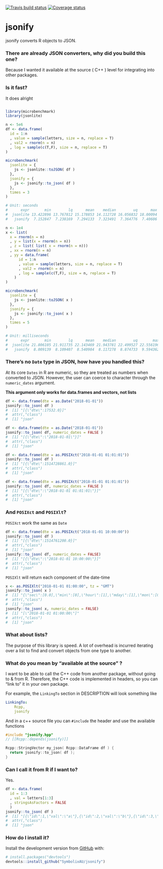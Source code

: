 
[![Travis build
status](https://travis-ci.org/SymbolixAU/jsonify.svg?branch=master)](https://travis-ci.org/SymbolixAU/jsonify)
[![Coverage
status](https://codecov.io/gh/SymbolixAU/jsonify/branch/master/graph/badge.svg)](https://codecov.io/github/SymbolixAU/jsonify?branch=master)

# jsonify

jsonify converts R objects to JSON.

### There are already JSON converters, why did you build this one?

Because I wanted it available at the source ( C++ ) level for
integrating into other packages.

### Is it fast?

It does alright

``` r

library(microbenchmark)
library(jsonlite)

n <- 5e6
df <- data.frame(
  id = 1:n
  , value = sample(letters, size = n, replace = T)
  , val2 = rnorm(n = n)
  , log = sample(c(T,F), size = n, replace = T)
)

microbenchmark(
  jsonlite = {
    js <- jsonlite::toJSON( df )
  },
  jsonify = {
    js <- jsonify::to_json( df )
  },
  times = 3
)

# Unit: seconds
#      expr       min        lq      mean    median        uq      max neval
#  jsonlite 13.422896 13.767812 15.178853 14.112728 16.056832 18.00094     3
#   jsonify  7.152847  7.238169  7.294133  7.323491  7.364776  7.40606     3

n <- 1e4
x <- list(
  x = rnorm(n = n)
  , y = list(x = rnorm(n = n))
  , z = list( list( x = rnorm(n = n)))
  , xx = rnorm(n = n)
  , yy = data.frame(
      id = 1:n
      , value = sample(letters, size = n, replace = T)
      , val2 = rnorm(n = n)
      , log = sample(c(T,F), size = n, replace = T)
    )
)

microbenchmark(
  jsonlite = {
    js <- jsonlite::toJSON( x )
  },
  jsonify = {
    js <- jsonify::to_json( x )
  },
  times = 5
)

# Unit: milliseconds
#      expr       min        lq      mean    median        uq       max neval
#  jsonlite 21.806105 21.911735 22.143469 21.943781 22.499527 22.556196     5
#   jsonify  8.009139  8.109407  8.540984  8.117278  8.874733  9.594362     5
```

### There’s no `Date` type in JSON, how have you handled this?

At its core `Dates` in R are numeric, so they are treated as numbers
when converted to JSON. However, the user can coerce to character
through the `numeric_dates` argument.

**This argument only works for data.frames and vectors, not lists**

``` r
df <- data.frame(dte = as.Date("2018-01-01"))
jsonify::to_json( df )
#  [1] "[{\"dte\":17532.0}]"
#  attr(,"class")
#  [1] "json"

df <- data.frame(dte = as.Date("2018-01-01"))
jsonify::to_json( df, numeric_dates = FALSE )
#  [1] "[{\"dte\":\"2018-01-01\"}]"
#  attr(,"class")
#  [1] "json"

df <- data.frame(dte = as.POSIXct("2018-01-01 01:01:01"))
jsonify::to_json( df )
#  [1] "[{\"dte\":1514728861.0}]"
#  attr(,"class")
#  [1] "json"

df <- data.frame(dte = as.POSIXct("2018-01-01 01:01:01"))
jsonify::to_json( df, numeric_dates = FALSE )
#  [1] "[{\"dte\":\"2018-01-01 01:01:01\"}]"
#  attr(,"class")
#  [1] "json"
```

### And `POSIXct` and `POSIXlt`?

`POSIXct` work the same as `Date`

``` r
df <- data.frame(dte = as.POSIXct("2018-01-01 10:00:00"))
jsonify::to_json( df )
#  [1] "[{\"dte\":1514761200.0}]"
#  attr(,"class")
#  [1] "json"
jsonify::to_json( df, numeric_dates = FALSE)
#  [1] "[{\"dte\":\"2018-01-01 10:00:00\"}]"
#  attr(,"class")
#  [1] "json"
```

`POSIXlt` will return each component of the date-time

``` r
x <- as.POSIXlt("2018-01-01 01:00:00", tz = "GMT")
jsonify::to_json( x )
#  [1] "{\"sec\":[0.0],\"min\":[0],\"hour\":[1],\"mday\":[1],\"mon\":[0],\"year\":[118],\"wday\":[1],\"yday\":[0],\"isdst\":[0]}"
#  attr(,"class")
#  [1] "json"
jsonify::to_json( x, numeric_dates = FALSE)
#  [1] "[\"2018-01-01 01:00:00\"]"
#  attr(,"class")
#  [1] "json"
```

### What about lists?

The purpose of this library is speed. A lot of overhead is incurred
iterating over a list to find and convert objects from one type to
another.

### What do you mean by “available at the source” ?

I want to be able to call the C++ code from another package, without
going to & from R. Therefore, the C++ code is implemented in headers, so
you can “link to” it in your own package.

For example, the `LinkingTo` section in DESCRIPTION will look something
like

``` yaml
LinkingTo: 
    Rcpp,
    jsonify
```

And in a c++ source file you can `#include` the header and use the
available functions

``` cpp
#include "jsonify.hpp"
// [[Rcpp::depends(jsonify)]]

Rcpp::StringVector my_json( Rcpp::DataFrame df ) {
  return jsonify::to_json( df );
}
```

### Can I call it from R if I want to?

Yes.

``` r
df <- data.frame(
  id = 1:3
  , val = letters[1:3]
  , stringsAsFactors = FALSE 
  )
jsonify::to_json( df )
#  [1] "[{\"id\":1,\"val\":\"a\"},{\"id\":2,\"val\":\"b\"},{\"id\":3,\"val\":\"c\"}]"
#  attr(,"class")
#  [1] "json"
```

### How do I install it?

Install the development version from [GitHub](https://github.com/) with:

``` r
# install.packages("devtools")
devtools::install_github("SymbolixAU/jsonify")
```
